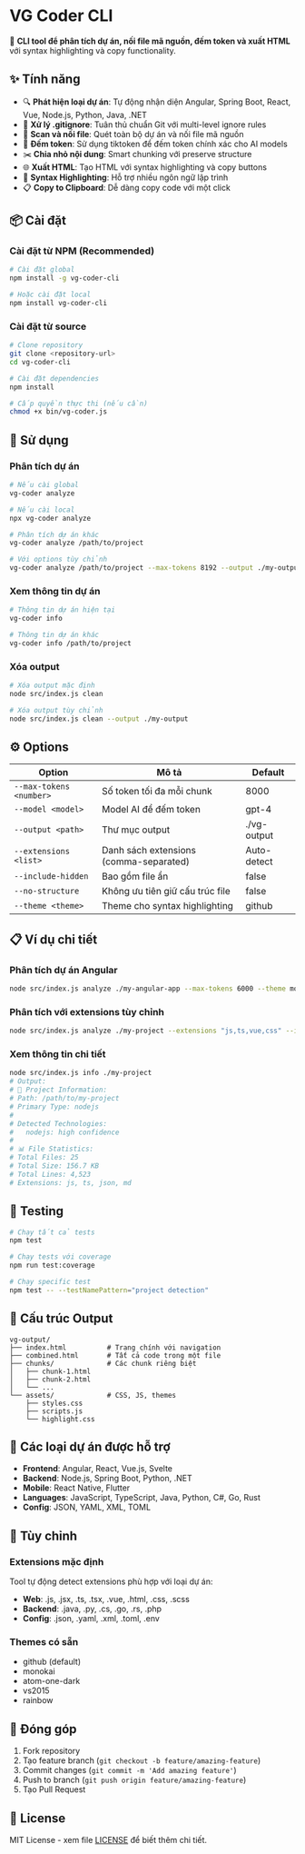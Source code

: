 # VG Coder CLI

🚀 **CLI tool để phân tích dự án, nối file mã nguồn, đếm token và xuất HTML** với syntax highlighting và copy functionality.

## ✨ Tính năng

- 🔍 **Phát hiện loại dự án**: Tự động nhận diện Angular, Spring Boot, React, Vue, Node.js, Python, Java, .NET
- 📁 **Xử lý .gitignore**: Tuân thủ chuẩn Git với multi-level ignore rules
- 📄 **Scan và nối file**: Quét toàn bộ dự án và nối file mã nguồn
- 🧮 **Đếm token**: Sử dụng tiktoken để đếm token chính xác cho AI models
- ✂️ **Chia nhỏ nội dung**: Smart chunking với preserve structure
- 🌐 **Xuất HTML**: Tạo HTML với syntax highlighting và copy buttons
- 🎨 **Syntax Highlighting**: Hỗ trợ nhiều ngôn ngữ lập trình
- 📋 **Copy to Clipboard**: Dễ dàng copy code với một click

## 📦 Cài đặt

### Cài đặt từ NPM (Recommended)
```bash
# Cài đặt global
npm install -g vg-coder-cli

# Hoặc cài đặt local
npm install vg-coder-cli
```

### Cài đặt từ source
```bash
# Clone repository
git clone <repository-url>
cd vg-coder-cli

# Cài đặt dependencies
npm install

# Cấp quyền thực thi (nếu cần)
chmod +x bin/vg-coder.js
```

## 🚀 Sử dụng

### Phân tích dự án
```bash
# Nếu cài global
vg-coder analyze

# Nếu cài local
npx vg-coder analyze

# Phân tích dự án khác
vg-coder analyze /path/to/project

# Với options tùy chỉnh
vg-coder analyze /path/to/project --max-tokens 8192 --output ./my-output --theme monokai
```

### Xem thông tin dự án
```bash
# Thông tin dự án hiện tại
vg-coder info

# Thông tin dự án khác
vg-coder info /path/to/project
```

### Xóa output
```bash
# Xóa output mặc định
node src/index.js clean

# Xóa output tùy chỉnh
node src/index.js clean --output ./my-output
```

## ⚙️ Options

| Option | Mô tả | Default |
|--------|-------|---------|
| `--max-tokens <number>` | Số token tối đa mỗi chunk | 8000 |
| `--model <model>` | Model AI để đếm token | gpt-4 |
| `--output <path>` | Thư mục output | ./vg-output |
| `--extensions <list>` | Danh sách extensions (comma-separated) | Auto-detect |
| `--include-hidden` | Bao gồm file ẩn | false |
| `--no-structure` | Không ưu tiên giữ cấu trúc file | false |
| `--theme <theme>` | Theme cho syntax highlighting | github |

## 📋 Ví dụ chi tiết

### Phân tích dự án Angular
```bash
node src/index.js analyze ./my-angular-app --max-tokens 6000 --theme monokai
```

### Phân tích với extensions tùy chỉnh
```bash
node src/index.js analyze ./my-project --extensions "js,ts,vue,css" --include-hidden
```

### Xem thông tin chi tiết
```bash
node src/index.js info ./my-project
# Output:
# 📁 Project Information:
# Path: /path/to/my-project
# Primary Type: nodejs
#
# Detected Technologies:
#   nodejs: high confidence
#
# 📊 File Statistics:
# Total Files: 25
# Total Size: 156.7 KB
# Total Lines: 4,523
# Extensions: js, ts, json, md
```

## 🧪 Testing

```bash
# Chạy tất cả tests
npm test

# Chạy tests với coverage
npm run test:coverage

# Chạy specific test
npm test -- --testNamePattern="project detection"
```

## 📁 Cấu trúc Output

```
vg-output/
├── index.html          # Trang chính với navigation
├── combined.html       # Tất cả code trong một file
├── chunks/             # Các chunk riêng biệt
│   ├── chunk-1.html
│   ├── chunk-2.html
│   └── ...
└── assets/             # CSS, JS, themes
    ├── styles.css
    ├── scripts.js
    └── highlight.css
```

## 🎯 Các loại dự án được hỗ trợ

- **Frontend**: Angular, React, Vue.js, Svelte
- **Backend**: Node.js, Spring Boot, Python, .NET
- **Mobile**: React Native, Flutter
- **Languages**: JavaScript, TypeScript, Java, Python, C#, Go, Rust
- **Config**: JSON, YAML, XML, TOML

## 🔧 Tùy chỉnh

### Extensions mặc định
Tool tự động detect extensions phù hợp với loại dự án:
- **Web**: .js, .jsx, .ts, .tsx, .vue, .html, .css, .scss
- **Backend**: .java, .py, .cs, .go, .rs, .php
- **Config**: .json, .yaml, .xml, .toml, .env

### Themes có sẵn
- github (default)
- monokai
- atom-one-dark
- vs2015
- rainbow

## 🤝 Đóng góp

1. Fork repository
2. Tạo feature branch (`git checkout -b feature/amazing-feature`)
3. Commit changes (`git commit -m 'Add amazing feature'`)
4. Push to branch (`git push origin feature/amazing-feature`)
5. Tạo Pull Request

## 📄 License

MIT License - xem file [LICENSE](LICENSE) để biết thêm chi tiết.
